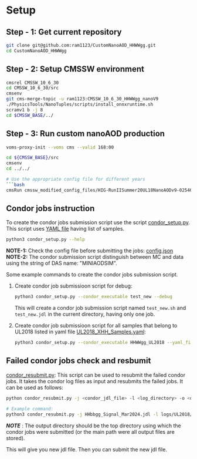 # Setup

<!-- ```bash
cmsrel CMSSW_10_6_30
cd CMSSW_10_6_30/src
cmsenv
git cms-addpkg PhysicsTools

# copy `NanoTuples` directory from https://github.com/gqlcms/Customized_NanoAOD inside `PhysicsTools` directory
git clone git@github.com:gqlcms/Customized_NanoAOD.git /tmp/rasharma/Customized_NanoAOD
cp -r /tmp/rasharma/Customized_NanoAOD/NanoTuples PhysicsTools/
./PhysicsTools/NanoTuples/scripts/install_onnxruntime.sh
scram b -j8
``` -->

## Step - 1: Get current repository

```bash
git clone git@github.com:ram1123/CustomNanoAOD_HHWWgg.git
cd CustomNanoAOD_HHWWgg
```

## Step - 2: Setup CMSSW environment

```bash
cmsrel CMSSW_10_6_30
cd CMSSW_10_6_30/src
cmsenv
git cms-merge-topic -u ram1123:CMSSW_10_6_30_HHWWgg_nanoV9
./PhysicsTools/NanoTuples/scripts/install_onnxruntime.sh
scramv1 b -j 8
cd $CMSSW_BASE/../
```

## Step - 3: Run custom nanoAOD production

```bash
voms-proxy-init --voms cms --valid 168:00

cd ${CMSSW_BASE}/src
cmsenv
cd ../../

# Use the appropriate config file for different years
```bash
cmsRun cmssw_modified_config_files/HIG-RunIISummer20UL18NanoAODv9-02546_1_cfg.py maxEvents=-1 inputFiles=/store/mc/RunIISummer20UL18MiniAODv2/GluGluToRadionToHHTo2G2WTo2G4Q_M-1000_TuneCP5_PSWeights_narrow_13TeV-madgraph-pythia8/MINIAODSIM/106X_upgrade2018_realistic_v16_L1v1-v2/50000/04D3FBF0-A539-5143-9A1C-8D42A1D54C88.root  outputFile=HIG-RunIISummer20UL18NanoAODv9-02546.root
```

## Condor jobs instruction

To create the condor jobs submission script use the script [condor_setup.py](condor_setup.py). This script uses [YAML file](yaml_files/UL2018_XHH_Samples.yaml) having list of samples.

```bash
python3 condor_setup.py --help
```

**NOTE-1:** Check the config file before submitting the jobs: [config.json](config/config.json)
**NOTE-2:** The condor submission script distinguish between MC and data using the string of DAS name: "MINIAODSIM".

Some example commands to create the condor jobs submission script.

1. Create condor job submissioon script for debug:

    ```bash
    python3 condor_setup.py --condor_executable test_new --debug
    ```

    This will create a condor job submission script named `test_new.sh` and `test_new.jdl` in the current directory, having only one job.

2. Create condor job submissioon script for all samples that belong to UL2018 listed in yaml file [UL2018_XHH_Samples.yaml](yaml_files/UL2018_XHH_Samples.yaml):


    ```bash
    python3 condor_setup.py --condor_executable HHWWgg_UL2018 --yaml_file UL2018_XHH_Samples.yaml --year UL2018
    ```

## Failed condor jobs check and resbumit

[condor_resubmit.py](condor_resubmit.py): This script can be used to resubmit the failed condor jobs. It takes the condor log files as input and resubmits the failed jobs. It can be used as follows:

```bash
python condor_resubmit.py -j <condor_jdl_file> -l <log_directory> -o <output_directory> -n <resubmission_count>

# Example command:
python3 condor_resubmit.py -j HHbbgg_Signal_Mar2024.jdl -l logs/UL2018/EGamma_Run2018A/ -o /eos/user/r/rasharma/post_doc_ihep/double-higgs/nanoAODnTuples/nanoAOD_Mar2024/UL2018/EGamma_Run2018A -n 1
```

***NOTE*** : The output directory should be the top directory using which the condor jobs were submitted (or the main path were all output files are stored).

This will give you new jdl file. Then you can submit the new jdl file.
